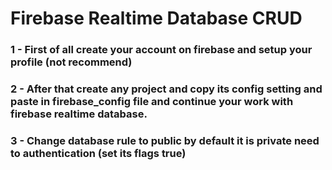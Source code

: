 # Firebase Realtime Database CRUD

### 1 - First of all create your account on firebase and setup your profile (not recommend)
### 2 - After that create any project and copy its config setting and paste in firebase_config file and continue your work with firebase realtime database.
### 3 - Change database rule to public by default it is private need to authentication (set its flags true)

